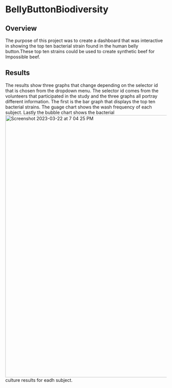 # BellyButtonBiodiversity
## Overview 
The purpose of this project was to create a dashboard that was interactive in showing the top ten bacterial strain found in the human belly button.These top ten strains could be used to create synthetic beef for Impossible beef. 

## Results 
The results show three graphs that change depending on the selector id that is chosen from the dropdown menu. The selector id comes from the volunteers that participated in the study and the three graphs all portray different information. The first is the bar graph that displays the top ten bacterial strains. The guage chart shows the wash frequency of each subject. Lastly the bubble chart shows the bacterial<img width="821" alt="Screenshot 2023-03-22 at 7 04 25 PM" src="https://user-images.githubusercontent.com/120140614/227058072-9794332c-a61c-45f3-bcb4-406df1401152.png">
 culture results for eadh subject. 
